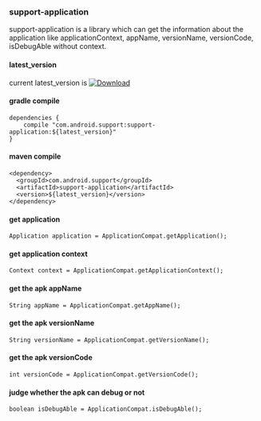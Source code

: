 ### support-application

support-application is a library which can get the information about the application like applicationContext, appName, versionName, versionCode, isDebugAble without context.


#### latest_version

current latest_version is [ ![Download](https://api.bintray.com/packages/lizhangqu/maven/support-application/images/download.svg) ](https://bintray.com/lizhangqu/maven/support-application/_latestVersion)


#### gradle compile

```
dependencies {
    compile "com.android.support:support-application:${latest_version}"
}
```

#### maven compile

```
<dependency>
  <groupId>com.android.support</groupId>
  <artifactId>support-application</artifactId>
  <version>${latest_version}</version>
</dependency>
```

#### get application

```
Application application = ApplicationCompat.getApplication();                   
```

#### get application context

```
Context context = ApplicationCompat.getApplicationContext();                   
```

#### get the apk appName

```
String appName = ApplicationCompat.getAppName();
```

#### get the apk versionName

```
String versionName = ApplicationCompat.getVersionName();
```

#### get the apk versionCode

```
int versionCode = ApplicationCompat.getVersionCode();
```

#### judge whether the apk can debug or not

```
boolean isDebugAble = ApplicationCompat.isDebugAble();
```